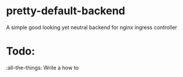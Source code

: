 # pretty-default-backend
A simple good looking yet neutral backend for nginx ingress controller

# Todo:
:all-the-things:
Write a how to
